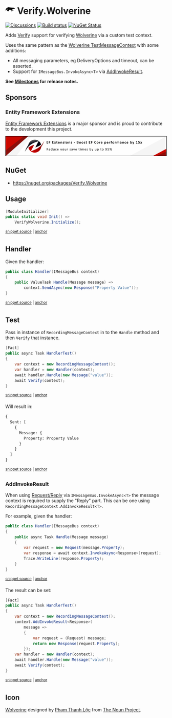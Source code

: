 # <img src="/src/icon.png" height="30px"> Verify.Wolverine

[![Discussions](https://img.shields.io/badge/Verify-Discussions-yellow?svg=true&label=)](https://github.com/orgs/VerifyTests/discussions)
[![Build status](https://ci.appveyor.com/api/projects/status/ddi2145ncdpw0wx0?svg=true)](https://ci.appveyor.com/project/SimonCropp/Verify-Wolverine)
[![NuGet Status](https://img.shields.io/nuget/v/Verify.Wolverine.svg)](https://www.nuget.org/packages/Verify.Wolverine/)

Adds [Verify](https://github.com/VerifyTests/Verify) support for verifying [Wolverine](https://github.com/JasperFx/wolverine) via a custom test context.<!-- singleLineInclude: intro. path: /docs/intro.include.md -->

Uses the same pattern as the [Wolverine TestMessageContext](https://wolverine.netlify.app/guide/testing.html#testmessagecontext) with some additions:

 * All messaging parameters, eg DeliveryOptions and timeout, can be asserted.
 * Support for `IMessageBus.InvokeAsync<T>` via [AddInvokeResult](#addinvokeresult).

**See [Milestones](../../milestones?state=closed) for release notes.**


## Sponsors


### Entity Framework Extensions<!-- include: zzz. path: /docs/zzz.include.md -->

[Entity Framework Extensions](https://entityframework-extensions.net/?utm_source=simoncropp&utm_medium=Verify.Wolverine) is a major sponsor and is proud to contribute to the development this project.

[![Entity Framework Extensions](https://raw.githubusercontent.com/VerifyTests/Verify.Wolverine/refs/heads/main/docs/zzz.png)](https://entityframework-extensions.net/?utm_source=simoncropp&utm_medium=Verify.Wolverine)<!-- endInclude -->


## NuGet

 * https://nuget.org/packages/Verify.Wolverine


## Usage

<!-- snippet: Enable -->
<a id='snippet-Enable'></a>
```cs
[ModuleInitializer]
public static void Init() =>
    VerifyWolverine.Initialize();
```
<sup><a href='/src/Tests/ModuleInitializer.cs#L3-L9' title='Snippet source file'>snippet source</a> | <a href='#snippet-Enable' title='Start of snippet'>anchor</a></sup>
<!-- endSnippet -->


## Handler

Given the handler:

<!-- snippet: Handler -->
<a id='snippet-Handler'></a>
```cs
public class Handler(IMessageBus context)
{
    public ValueTask Handle(Message message) =>
        context.SendAsync(new Response("Property Value"));
}
```
<sup><a href='/src/Tests/Tests.cs#L28-L36' title='Snippet source file'>snippet source</a> | <a href='#snippet-Handler' title='Start of snippet'>anchor</a></sup>
<!-- endSnippet -->


## Test

Pass in instance of `RecordingMessageContext` in to the `Handle` method and then `Verify` that instance.

<!-- snippet: HandlerTest -->
<a id='snippet-HandlerTest'></a>
```cs
[Fact]
public async Task HandlerTest()
{
    var context = new RecordingMessageContext();
    var handler = new Handler(context);
    await handler.Handle(new Message("value"));
    await Verify(context);
}
```
<sup><a href='/src/Tests/Tests.cs#L5-L16' title='Snippet source file'>snippet source</a> | <a href='#snippet-HandlerTest' title='Start of snippet'>anchor</a></sup>
<!-- endSnippet -->

Will result in:

<!-- snippet: Tests.HandlerTest.verified.txt -->
<a id='snippet-Tests.HandlerTest.verified.txt'></a>
```txt
{
  Sent: [
    {
      Message: {
        Property: Property Value
      }
    }
  ]
}
```
<sup><a href='/src/Tests/Tests.HandlerTest.verified.txt#L1-L9' title='Snippet source file'>snippet source</a> | <a href='#snippet-Tests.HandlerTest.verified.txt' title='Start of snippet'>anchor</a></sup>
<!-- endSnippet -->


### AddInvokeResult

When using [Request/Reply](https://wolverine.netlify.app/guide/messaging/message-bus.html#request-reply) via `IMessageBus.InvokeAsync<T>` the message context is required to supply the "Reply" part. This can be one using `RecordingMessageContext.AddInvokeResult<T>`.

For example, given the handler:

<!-- snippet: InvokeAsyncHandler -->
<a id='snippet-InvokeAsyncHandler'></a>
```cs
public class Handler(IMessageBus context)
{
    public async Task Handle(Message message)
    {
        var request = new Request(message.Property);
        var response = await context.InvokeAsync<Response>(request);
        Trace.WriteLine(response.Property);
    }
}
```
<sup><a href='/src/Tests/InvokeDelegateUsage.cs#L24-L36' title='Snippet source file'>snippet source</a> | <a href='#snippet-InvokeAsyncHandler' title='Start of snippet'>anchor</a></sup>
<!-- endSnippet -->

The result can be set:

<!-- snippet: InvokeDelegateTest -->
<a id='snippet-InvokeDelegateTest'></a>
```cs
[Fact]
public async Task HandlerTest()
{
    var context = new RecordingMessageContext();
    context.AddInvokeResult<Response>(
        message =>
        {
            var request = (Request) message;
            return new Response(request.Property);
        });
    var handler = new Handler(context);
    await handler.Handle(new Message("value"));
    await Verify(context);
}
```
<sup><a href='/src/Tests/InvokeDelegateUsage.cs#L5-L22' title='Snippet source file'>snippet source</a> | <a href='#snippet-InvokeDelegateTest' title='Start of snippet'>anchor</a></sup>
<!-- endSnippet -->


## Icon

[Wolverine](https://thenounproject.com/term/wolverine/3386573/) designed by [Phạm Thanh Lộc](https://thenounproject.com/thanhloc1009/) from [The Noun Project](https://thenounproject.com/).
